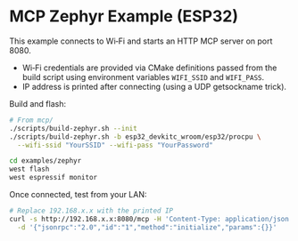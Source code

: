 # MCP Zephyr Example (ESP32)

This example connects to Wi‑Fi and starts an HTTP MCP server on port 8080.

- Wi‑Fi credentials are provided via CMake definitions passed from the build script using environment variables `WIFI_SSID` and `WIFI_PASS`.
- IP address is printed after connecting (using a UDP getsockname trick).

Build and flash:

```bash
# From mcp/
./scripts/build-zephyr.sh --init
./scripts/build-zephyr.sh -b esp32_devkitc_wroom/esp32/procpu \
  --wifi-ssid "YourSSID" --wifi-pass "YourPassword"

cd examples/zephyr
west flash
west espressif monitor
```

Once connected, test from your LAN:

```bash
# Replace 192.168.x.x with the printed IP
curl -s http://192.168.x.x:8080/mcp -H 'Content-Type: application/json' \
  -d '{"jsonrpc":"2.0","id":"1","method":"initialize","params":{}}'
```
